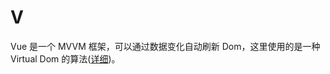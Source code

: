# V

Vue 是一个 MVVM 框架，可以通过数据变化自动刷新 Dom，这里使用的是一种 Virtual Dom 的算法([详细](https://github.com/livoras/blog/issues/13))。
